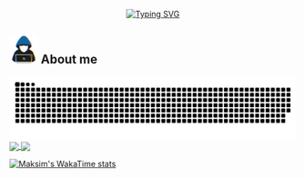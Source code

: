 <p align="center">
  <a href="https://github.com/madzarm"><img src="https://readme-typing-svg.herokuapp.com?font=Press+Start+2P&duration=4000&center=true&pause=1000&color=40c463&random=false&width=435&lines=Maksim+Mad%C5%BEar;Software+Developer;Computer+Science+Student;Tech+Enthusiast" alt="Typing SVG" /></a>
</p>

## <picture><img src = "https://github.com/madzarm/madzarm/blob/main/resources/about_me.gif" width = 50px></picture> **About me**

<div align="center">
  <img  src="https://github.com/1999AZZAR/1999AZZAR/blob/main/resources/img/grid-snake.svg"
       alt="snake" /></a>
</div>

<a href="https://github.com/madzarm">
  <img height=200 align="center" src="https://github-readme-stats-5nmg.vercel.app/api?username=madzarm&include_all_commits=true&show_icons=true&hide=stars&rank_icon=github&bg_color=30,e96443,904e95&title_color=fff&text_color=fff&icon_color=fff" />
</a>
<a href="https://github.com/madzarm">
  <img height=200 align="center" src="https://github-readme-stats-5nmg.vercel.app/api/top-langs/?username=madzarm&card_width=320&bg_color=30,e96443,904e95&title_color=fff&text_color=fff" />
</a>

[![Maksim's WakaTime stats](https://github-readme-stats-5nmg.vercel.app/api/wakatime?username=madzarmaksim&bg_color=30,e96443,904e95&title_color=fff&text_color=fff)](https://github.com/anuraghazra/github-readme-stats)


